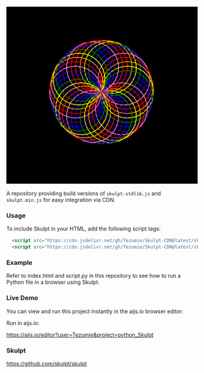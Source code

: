 ![Cover Image](cover.png)

A repository providing build versions of `skulpt-stdlib.js` and `skulpt.min.js` for easy integration via CDN.

### Usage

To include Skulpt in your HTML, add the following script tags:

```html
  <script src="https://cdn.jsdelivr.net/gh/Tezumie/Skulpt-CDN@latest/skulpt.min.js"></script>
  <script src="https://cdn.jsdelivr.net/gh/Tezumie/Skulpt-CDN@latest/skulpt-stdlib.js"></script>
```

### Example

Refer to index.html and script.py in this repository to see how to run a Python file in a browser using Skulpt.

### Live Demo

You can view and run this project instantly in the aijs.io browser editor:

Run in aijs.io:

https://aijs.io/editor?user=Tezumie&project=python_Skulpt


### Skulpt

https://github.com/skulpt/skulpt
